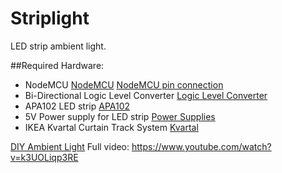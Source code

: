 # Striplight
LED strip ambient light.

##Required Hardware:
- NodeMCU
[NodeMCU](https://goo.gl/photos/71vkDuYzjjEuFG9MA)
[NodeMCU pin connection](https://goo.gl/photos/71vkDuYzjjEuFG9MA)
- Bi-Directional Logic Level Converter
[Logic Level Converter](https://goo.gl/photos/dSgVwUJYJmQb7kmr9)
- APA102 LED strip
[APA102](https://goo.gl/photos/VtbAaQpkpMPBjVHz8)
- 5V Power supply for LED strip
[Power Supplies](https://goo.gl/photos/KLPHdyhX79gpw6Yc9)
- IKEA Kvartal Curtain Track System
[Kvartal](https://goo.gl/photos/C8Dv6Komr3QxJnL49)

[DIY Ambient Light](http://i.imgur.com/OP6Xf9U.gifv)
Full video: https://www.youtube.com/watch?v=k3UOLiqp3RE



